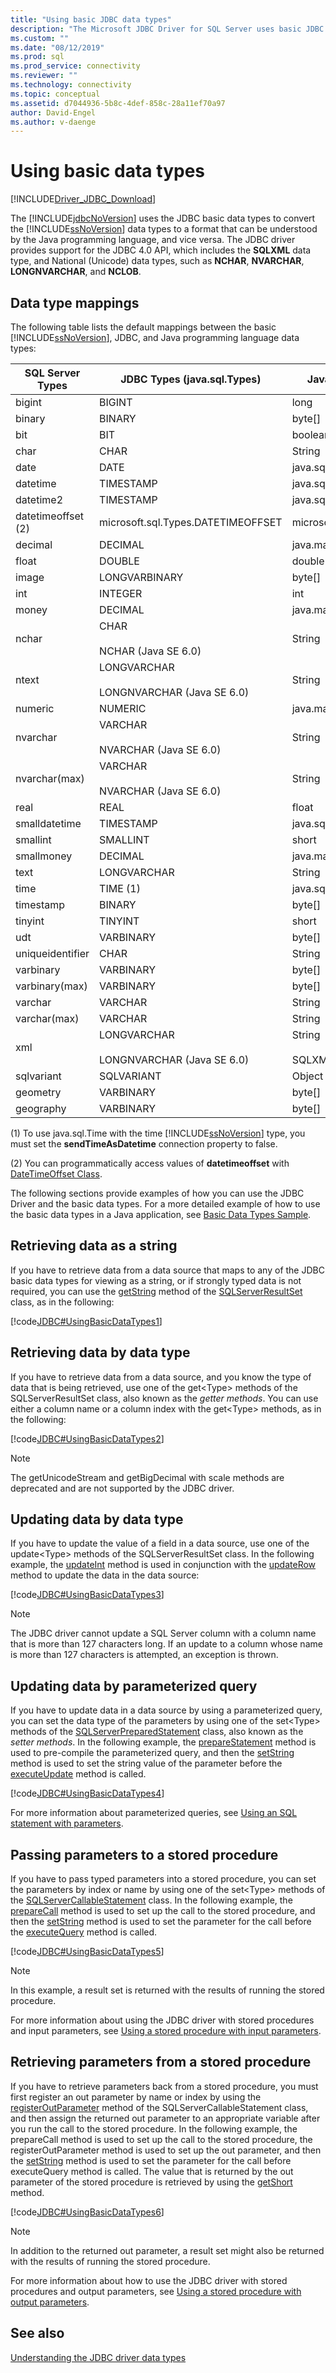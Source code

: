 ```yaml
---
title: "Using basic JDBC data types"
description: "The Microsoft JDBC Driver for SQL Server uses basic JDBC data types to convert SQL Server data types to a format that can be understood by Java."
ms.custom: ""
ms.date: "08/12/2019"
ms.prod: sql
ms.prod_service: connectivity
ms.reviewer: ""
ms.technology: connectivity
ms.topic: conceptual
ms.assetid: d7044936-5b8c-4def-858c-28a11ef70a97
author: David-Engel
ms.author: v-daenge
---
```

# Using basic data types

[!INCLUDE[Driver_JDBC_Download](../../includes/driver_jdbc_download.md)]

The [!INCLUDE[jdbcNoVersion](../../includes/jdbcnoversion_md.md)] uses the JDBC basic data types to convert the [!INCLUDE[ssNoVersion](../../includes/ssnoversion-md.md)] data types to a format that can be understood by the Java programming language, and vice versa. The JDBC driver provides support for the JDBC 4.0 API, which includes the **SQLXML** data type, and National (Unicode) data types, such as **NCHAR**, **NVARCHAR**, **LONGNVARCHAR**, and **NCLOB**.  
  
## Data type mappings

The following table lists the default mappings between the basic [!INCLUDE[ssNoVersion](../../includes/ssnoversion-md.md)], JDBC, and Java programming language data types:  
  
| SQL Server Types   | JDBC Types (java.sql.Types)                        | Java Language Types          |
| ------------------ | -------------------------------------------------- | ---------------------------- |
| bigint             | BIGINT                                             | long                         |
| binary             | BINARY                                             | byte[]                       |
| bit                | BIT                                                | boolean                      |
| char               | CHAR                                               | String                       |
| date               | DATE                                               | java.sql.Date                |
| datetime           | TIMESTAMP                                          | java.sql.Timestamp           |
| datetime2          | TIMESTAMP                                          | java.sql.Timestamp           |
| datetimeoffset (2) | microsoft.sql.Types.DATETIMEOFFSET                 | microsoft.sql.DateTimeOffset |
| decimal            | DECIMAL                                            | java.math.BigDecimal         |
| float              | DOUBLE                                             | double                       |
| image              | LONGVARBINARY                                      | byte[]                       |
| int                | INTEGER                                            | int                          |
| money              | DECIMAL                                            | java.math.BigDecimal         |
| nchar              | CHAR<br /><br /> NCHAR (Java SE 6.0)               | String                       |
| ntext              | LONGVARCHAR<br /><br /> LONGNVARCHAR (Java SE 6.0) | String                       |
| numeric            | NUMERIC                                            | java.math.BigDecimal         |
| nvarchar           | VARCHAR<br /><br /> NVARCHAR (Java SE 6.0)         | String                       |
| nvarchar(max)      | VARCHAR<br /><br /> NVARCHAR (Java SE 6.0)         | String                       |
| real               | REAL                                               | float                        |
| smalldatetime      | TIMESTAMP                                          | java.sql.Timestamp           |
| smallint           | SMALLINT                                           | short                        |
| smallmoney         | DECIMAL                                            | java.math.BigDecimal         |
| text               | LONGVARCHAR                                        | String                       |
| time               | TIME (1)                                           | java.sql.Time (1)            |
| timestamp          | BINARY                                             | byte[]                       |
| tinyint            | TINYINT                                            | short                        |
| udt                | VARBINARY                                          | byte[]                       |
| uniqueidentifier   | CHAR                                               | String                       |
| varbinary          | VARBINARY                                          | byte[]                       |
| varbinary(max)     | VARBINARY                                          | byte[]                       |
| varchar            | VARCHAR                                            | String                       |
| varchar(max)       | VARCHAR                                            | String                       |
| xml                | LONGVARCHAR<br /><br /> LONGNVARCHAR (Java SE 6.0) | String<br /><br /> SQLXML    |
| sqlvariant         | SQLVARIANT                                         | Object                       |
| geometry           | VARBINARY                                          | byte[]                       |
| geography          | VARBINARY                                          | byte[]                       |
  
(1) To use java.sql.Time with the time [!INCLUDE[ssNoVersion](../../includes/ssnoversion-md.md)] type, you must set the **sendTimeAsDatetime** connection property to false.  
  
(2) You can programmatically access values of **datetimeoffset** with [DateTimeOffset Class](../../connect/jdbc/reference/datetimeoffset-class.md).  
  
The following sections provide examples of how you can use the JDBC Driver and the basic data types. For a more detailed example of how to use the basic data types in a Java application, see [Basic Data Types Sample](../../connect/jdbc/basic-data-types-sample.md).  
  
## Retrieving data as a string

If you have to retrieve data from a data source that maps to any of the JDBC basic data types for viewing as a string, or if strongly typed data is not required, you can use the [getString](../../connect/jdbc/reference/getstring-method-sqlserverresultset.md) method of the [SQLServerResultSet](../../connect/jdbc/reference/sqlserverresultset-class.md) class, as in the following:  
  
[!code[JDBC#UsingBasicDataTypes1](../../connect/jdbc/codesnippet/Java/using-basic-data-types_1.java)]  
  
## Retrieving data by data type

If you have to retrieve data from a data source, and you know the type of data that is being retrieved, use one of the get\<Type> methods of the SQLServerResultSet class, also known as the *getter methods*. You can use either a column name or a column index with the get\<Type> methods, as in the following:  
  
[!code[JDBC#UsingBasicDataTypes2](../../connect/jdbc/codesnippet/Java/using-basic-data-types_2.java)]  
  
> [!NOTE]  
> The getUnicodeStream and getBigDecimal with scale methods are deprecated and are not supported by the JDBC driver.

## Updating data by data type

If you have to update the value of a field in a data source, use one of the update\<Type> methods of the SQLServerResultSet class. In the following example, the [updateInt](../../connect/jdbc/reference/updateint-method-sqlserverresultset.md) method is used in conjunction with the [updateRow](../../connect/jdbc/reference/updaterow-method-sqlserverresultset.md) method to update the data in the data source:  
  
[!code[JDBC#UsingBasicDataTypes3](../../connect/jdbc/codesnippet/Java/using-basic-data-types_3.java)]  
  
> [!NOTE]  
> The JDBC driver cannot update a SQL Server column with a column name that is more than 127 characters long. If an update to a column whose name is more than 127 characters is attempted, an exception is thrown.  
  
## Updating data by parameterized query

If you have to update data in a data source by using a parameterized query, you can set the data type of the parameters by using one of the set\<Type> methods of the [SQLServerPreparedStatement](../../connect/jdbc/reference/sqlserverpreparedstatement-class.md) class, also known as the *setter methods*. In the following example, the [prepareStatement](../../connect/jdbc/reference/preparestatement-method-sqlserverconnection.md) method is used to pre-compile the parameterized query, and then the [setString](../../connect/jdbc/reference/setstring-method-sqlserverpreparedstatement.md) method is used to set the string value of the parameter before the [executeUpdate](../../connect/jdbc/reference/executeupdate-method.md) method is called.  
  
[!code[JDBC#UsingBasicDataTypes4](../../connect/jdbc/codesnippet/Java/using-basic-data-types_4.java)]  
  
For more information about parameterized queries, see [Using an SQL statement with parameters](../../connect/jdbc/using-an-sql-statement-with-parameters.md).  

## Passing parameters to a stored procedure

If you have to pass typed parameters into a stored procedure, you can set the parameters by index or name by using one of the set\<Type> methods of the [SQLServerCallableStatement](../../connect/jdbc/reference/sqlservercallablestatement-class.md) class. In the following example, the [prepareCall](../../connect/jdbc/reference/preparecall-method-sqlserverconnection.md) method is used to set up the call to the stored procedure, and then the [setString](../../connect/jdbc/reference/setstring-method-sqlservercallablestatement.md) method is used to set the parameter for the call before the [executeQuery](../../connect/jdbc/reference/executequery-method-sqlserverstatement.md) method is called.  
  
[!code[JDBC#UsingBasicDataTypes5](../../connect/jdbc/codesnippet/Java/using-basic-data-types_5.java)]  
  
> [!NOTE]  
> In this example, a result set is returned with the results of running the stored procedure.

For more information about using the JDBC driver with stored procedures and input parameters, see [Using a stored procedure with input parameters](../../connect/jdbc/using-a-stored-procedure-with-input-parameters.md).  

## Retrieving parameters from a stored procedure

If you have to retrieve parameters back from a stored procedure, you must first register an out parameter by name or index by using the [registerOutParameter](../../connect/jdbc/reference/registeroutparameter-method-sqlservercallablestatement.md) method of the SQLServerCallableStatement class, and then assign the returned out parameter to an appropriate variable after you run the call to the stored procedure. In the following example, the prepareCall method is used to set up the call to the stored procedure, the registerOutParameter method is used to set up the out parameter, and then the [setString](../../connect/jdbc/reference/setstring-method-sqlservercallablestatement.md) method is used to set the parameter for the call before executeQuery method is called. The value that is returned by the out parameter of the stored procedure is retrieved by using the [getShort](../../connect/jdbc/reference/getshort-method-sqlservercallablestatement.md) method.  
  
[!code[JDBC#UsingBasicDataTypes6](../../connect/jdbc/codesnippet/Java/using-basic-data-types_6.java)]  
  
> [!NOTE]  
> In addition to the returned out parameter, a result set might also be returned with the results of running the stored procedure.  
  
For more information about how to use the JDBC driver with stored procedures and output parameters, see [Using a stored procedure with output parameters](../../connect/jdbc/using-a-stored-procedure-with-output-parameters.md).  

## See also

[Understanding the JDBC driver data types](../../connect/jdbc/understanding-the-jdbc-driver-data-types.md)  
